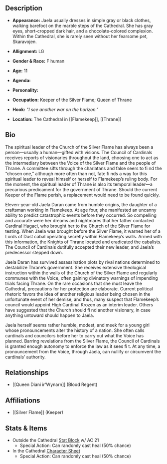 ## Description
- **Appearance:** Jaela usually dresses in simple gray or black clothes, walking barefoot on the marble steps of the Cathedral. She has gray eyes, short-cropped dark hair, and a chocolate-colored complexion. Within the Cathedral, she is rarely seen without her fearsome pet, Skaravojen.

- **Allignment:** LG

- **Gender & Race:** F human

- **Age:** 11

- **Agenda:** 

- **Personality:** 

- **Occupation:** Keeper of the Silver Flame; Queen of Thrane

- **Hook:** *"I see another war on the horizon."*

- **Location:** The Cathedral in [[Flamekeep]], [[Thrane]]

## Bio
The spiritual leader of the Church of the Silver Flame has always been a person—usually a human—gifted with visions. The Council of Cardinals receives reports of visionaries throughout the land, choosing one to act as the intermediary between the Voice of the Silver Flame and the people of Thrane. A committee sifts through the charlatans and false seers to fi nd the “chosen one,” although more often than not, fate fi nds a way for this spiritual leader to reveal himself or herself to Flamekeep’s ruling body. For the moment, the spiritual leader of Thrane is also its temporal leader—a precarious predicament for the government of Thrane. Should the current Keeper of the Flame perish, a replacement would need to be found quickly.

Eleven-year-old Jaela Daran came from humble origins, the daughter of a craftsman working in Flamekeep. At age four, she manifested an uncanny ability to predict catastrophic events before they occurred. So compelling and accurate were her dreams and nightmares that her father contacted Cardinal Hagaci, who brought her to the Church of the Silver Flame for testing. When Jaela was brought before the Silver Flame, it warned her of a Lords of Dust cabal operating secretly within Flamekeep’s walls. Armed with this information, the Knights of Thrane located and eradicated the cabalists. The Council of Cardinals dutifully accepted their new leader, and Jaela’s predecessor stepped down.

Jaela Daran has survived assassination plots by rival nations determined to destabilize Thrane’s government. She receives extensive theological instruction within the walls of the Church of the Silver Flame and regularly communes with the Voice, often gaining divinatory warnings of impending trials facing Thrane. On the rare occasions that she must leave the Cathedral, precautions for her protection are elaborate. Current political rhetoric favors the idea of another religious leader being chosen in the unfortunate event of her demise, and thus, many suspect that Flamekeep’s council would appoint High Cardinal Krozen as an interim leader. Others have suggested that the Church should fi nd another visionary, in case anything untoward should happen to Jaela.

Jaela herself seems rather humble, modest, and meek for a young girl whose pronouncements alter the history of a nation. She often calls cardinals and councilors before her to carry out what the Voice has planned. Barring revelations from the Silver Flame, the Council of Cardinals is granted enough autonomy to enforce the law as it sees fi t. At any time, a pronouncement from the Voice, through Jaela, can nullify or circumvent the cardinals’ authority.

## Relationships
- [[Queen Diani ir'Wynarn]] (Blood Regent)

## Affiliations
- [[Silver Flame]] (Keeper)

## Stats & Items
- Outside the Cathedral [Stat Block](https://www.dndbeyond.com/monsters/priest) w/ AC 21
	- Special Action: Can randomly cast heal (50% chance)
- In the Cathedral [Character Sheet](https://ddb.ac/characters/47280820/fUXP0Z)
	- Special Action: Can randomly cast heal (50% chance)
